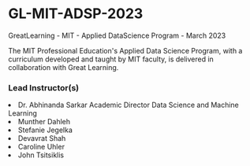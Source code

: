 # GL-MIT-ADSP-2023
GreatLearning - MIT - Applied DataScience Program - March 2023

The MIT Professional Education's Applied Data Science Program, with a curriculum developed and taught by MIT faculty, is delivered in collaboration with Great Learning.

<h3>Lead Instructor(s)</h3>

<li> Dr. Abhinanda Sarkar
        Academic Director 
        Data Science and Machine Learning        
<li> Munther Dahleh
<li> Stefanie Jegelka
<li> Devavrat Shah
<li> Caroline Uhler
<li> John Tsitsiklis

